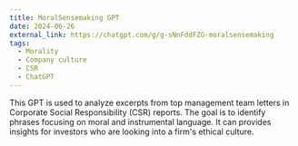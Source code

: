 ```yaml
---
title: MoralSensemaking GPT
date: 2024-06-26
external_link: https://chatgpt.com/g/g-sNnFddFZG-moralsensemaking
tags:
  - Morality
  - Company culture
  - CSR
  - ChatGPT
---
```


This GPT is used to analyze excerpts from top management team letters in Corporate Social Responsibility (CSR) reports. The goal is to identify phrases focusing on moral and instrumental language. It can provides insights for investors who are looking into a firm's ethical culture.

<!--more-->
